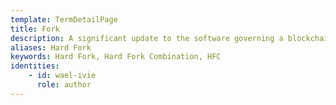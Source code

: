 ```yaml
---
template: TermDetailPage
title: Fork
description: A significant update to the software governing a blockchain platform, which may change rules, make existing rules invalid, or create new rules, is called a fork.
aliases: Hard Fork
keywords: Hard Fork, Hard Fork Combination, HFC
identities: 
    - id: wael-ivie
      role: author
---
```


##
